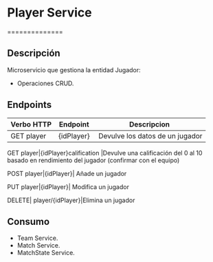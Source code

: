#   Player Service

==============


## Descripción

Microservicio que gestiona la entidad Jugador:
   - Operaciones CRUD.

##  Endpoints


Verbo HTTP | Endpoint | Descripcion
---       | ---       | ---
GET	player|{​​​​​​​idPlayer}​​​​​​​​​​​​​​​​​​​​​​​​​​​​​​​​​​​​​​​​​​​​​​​​​​​​​​​​​​​​​​​​​​​​​​​​​​​​|​	Devulve los datos de un jugador

GET	player|{​​​​​​​​​​​​​​​​​​​​​​​​​​​​​​​​​​​idPlayer}​​​​​​​​​​​​​​​​​​​​​​​​​​​​​​​​​​​calification	|Devulve una calificación del 0 al 10 basado en rendimiento del jugador (confirmar con el equipo)

POST	player|{​​​​​​​​​​​​​​​​​​​​​​​​​​​​​​​​​​​​​​​​​​​​​​​​​​​​​​​​​​​​​​​​​​​​​​​​​​​​​idPlayer}| ​Añade un jugador​​​​​​​​​​​​​​​​​​​​​​​​​​​​​​​​​​​​​​​​​​​​​​​​​​​​​​​

PUT	player|{​​​​​​​​​​​​​​​​​​​​​​​​​​​​​​​​​​​​​​​​​​​​​​​​​​​​​​​​​​​​​​​​​​​​​​​​​​idPlayer}| ​Modifica un jugador​​​​​​​​​​​​​​​​​​​​​​​​​​​​​​​​​​​​​​​​​​​​​​​​​​​​​​​​​​​​​​​​

DELETE|	player/{​​​​​​​​​​​​​​​​​​​​​​​​​​​​​​​​​​​​​​​​​​​​​​​​​​​​​​​​​​​​​​​​​​​​​​​​​​​​idPlayer}|​​​​​​​​​​​​​​​​​​​​​​​​​​​​​​​​​​​​​​​​​​​​​​​​​​​​​​​​​​​​​​​​​​​​​​​​Elimina un jugador

##  Consumo

- Team Service.
- Match Service.
- MatchState Service.

